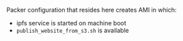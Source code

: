 Packer configuration that resides here creates AMI in which:
- ipfs service is started on machine boot
- `publish_website_from_s3.sh` is available
